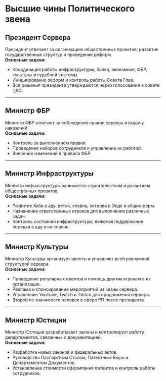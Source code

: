 ﻿# Высшие чины Политического звена

## Президент Сервера
Президент отвечает за организацию общественных проектов, развитие государственных структур и проведение реформ.  
**Основные задачи:**
- Координация работы инфраструктуры, банка, экономики, ФБР, культуры и судебной системы.  
- Инициирование реформ и контроль работы Совета Глав.  
- Все решения президента утверждаются через голосование в совете ЦКО.  

---

## Министр ФБР
Министр ФБР отвечает за соблюдение правил сервера и выдачу наказаний.  
**Основные задачи:**
- Контроль за выполнением правил.  
- Проведение наборов сотрудников и управление их работой.  
- Внесение изменений в правила ФБР.

---

## Министр Инфраструктуры
Министр инфраструктуры занимается строительством и развитием общественных проектов.  
**Основные задачи:**
- Развитие Хаба в аду, веток, спавна, острова в Энде и общих ферм.  
- Назначение ответственных игроков для выполнения различных задач.  
- Контроль состояния инфраструктуры, включая поддержание порядка в аду и на спавне.  

---

## Министр Культуры
Министр Культуры организует ивенты и управляет всей рекламной структурой сервера.  
**Основные задачи:**
- Проведение регулярных ивентов и помощь другим игрокам в их организации.  
- Реклама и спонсирование мероприятий из казны сервера.  
- Управление YouTube, Twitch и TikTok для продвижения сервера.  
- Второй по значимости человек в сфере РП после президента.

---

## Министр Юстиции
Министр Юстиции разрабатывает законы и контролирует работу департаментов, связанных с документацией.  
**Основные задачи:**
- Разработка новых законов и федеральных актов.  
- Руководство Паспортным Столом, Патентным Бюро и Департаментом Документов.  
- Установление стоимости оформления патентов и контроль работы сотрудников.  